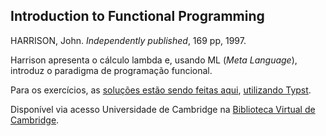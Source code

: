 ## Introduction to Functional Programming

HARRISON, John. _Independently published_, 169 pp, 1997.

Harrison apresenta o cálculo lambda e, usando ML (_Meta Language_), introduz o paradigma de programação funcional.

Para os exercícios, as [soluções estão sendo feitas aqui](./resume.pdf), [utilizando Typst](./resume.typ).

Disponível via acesso Universidade de Cambridge na [Biblioteca Virtual de Cambridge](https://www.cl.cam.ac.uk/teaching/Lectures/funprog-jrh-1996/all.pdf).
